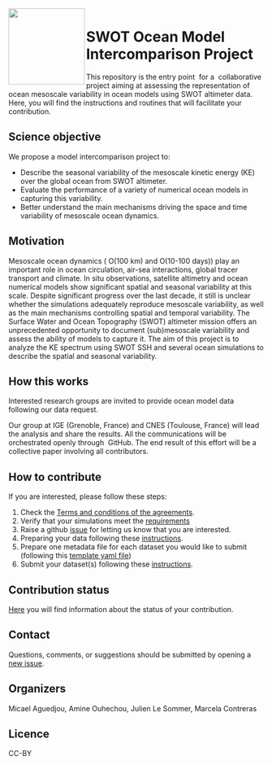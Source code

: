 
<img align="left" src="./img/swot-omip-logo.png" width="150"> 


# SWOT Ocean Model Intercomparison Project


This repository is the entry point  for a  collaborative project aiming at assessing the representation of ocean mesoscale variability in ocean models using SWOT altimeter data. Here, you will find the instructions and routines that will facilitate your contribution.


## Science objective
We propose a model intercomparison project to:
* Describe the seasonal variability of the mesoscale kinetic energy (KE) over the global ocean from SWOT altimeter.
* Evaluate the performance of a variety of numerical ocean models in capturing this variability.
* Better understand the main mechanisms driving the space and time variability of mesoscale ocean dynamics.

## Motivation
Mesoscale ocean dynamics ( O(100 km) and O(10-100 days))  play an important role in ocean circulation, air-sea interactions, global tracer transport and climate. In situ observations, satellite altimetry and ocean numerical models show significant spatial and seasonal variability at this scale. Despite significant progress over the last decade, it still  is unclear whether the simulations adequately reproduce mesoscale variability, as well as the main mechanisms controlling spatial and temporal variability. The Surface Water and Ocean Topography (SWOT) altimeter mission offers an unprecedented opportunity to document (sub)mesoscale variability and assess the ability of models to capture it.
The aim of this project is to analyze the KE spectrum using SWOT SSH and several ocean simulations to describe the spatial and seasonal variability.

## How this works
Interested research groups are invited to provide ocean model data following our data request.  

Our group at IGE (Grenoble, France) and CNES (Toulouse, France) will lead the analysis and share the results. All the communications will be orchestrated openly through  GitHub. The end result of this effort will be a collective paper involving all contributors.

## How to contribute 
If you are interested, please follow these steps:
1. Check the [Terms and conditions of the agreements](https://github.com/meom-group/swot-ocean-model-intercomparison-project/blob/main/Agreements.rst).
2. Verify that your simulations meet the [requirements](https://github.com/meom-group/swot-ocean-model-intercomparison-project/blob/main/ocean-model-requirements.md)
3. Raise a github [issue](https://github.com/meom-group/swot-ocean-model-intercomparison-project/issues/new/choose) for letting us know that you are interested.
4. Preparing your data following these [instructions](https://github.com/meom-group/swot-ocean-model-intercomparison-project/blob/main/processing-instructions.md).
5. Prepare one metadata file for each dataset you would like to submit (following this [template yaml file](https://github.com/meom-group/swot-ocean-model-intercomparison-project/blob/main/Dataset_template/metadata_template.yaml))
6. Submit your dataset(s) following these 
 [instructions](https://github.com/meom-group/swot-ocean-model-intercomparison-project/blob/main/submission-instructions.md).



## Contribution status
[Here](https://github.com/meom-group/swot-ocean-model-intercomparison-project/blob/main/status_contribution.md) you will find information about the status of your contribution.

## Contact
Questions, comments, or suggestions should be submitted by opening a [new issue](https://github.com/meom-group/swot-ocean-model-intercomparison-project/issues).

## Organizers
Micael Aguedjou, Amine Ouhechou, Julien Le Sommer, Marcela Contreras

## Licence
CC-BY

